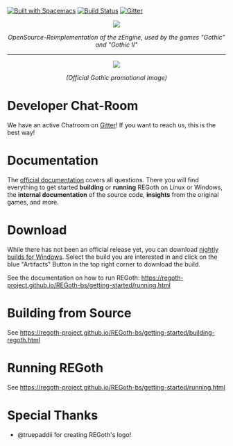 [![Built with Spacemacs](https://cdn.rawgit.com/syl20bnr/spacemacs/442d025779da2f62fc86c2082703697714db6514/assets/spacemacs-badge.svg)](http://spacemacs.org)
[![Build Status](https://dev.azure.com/ataulien/REGoth/_apis/build/status/REGoth-project.REGoth-bs?branchName=master)](https://dev.azure.com/ataulien/REGoth/_build/latest?definitionId=1&branchName=master)
[![Gitter](https://badges.gitter.im/Join%20Chat.svg)](https://gitter.im/REGoth/Lobby)


<p align="center">
  <img src="https://user-images.githubusercontent.com/11406580/58186975-2cdbb880-7cb6-11e9-9a6d-b38326bc3edb.png" />
  <p align="center"><em>OpenSource-Reimplementation of the zEngine, used by the games "Gothic" and "Gothic II"</em></p>
</p>

---

<p align="center">
  <img src="https://www.mobygames.com/images/promo/l/30647-gothic-screenshot.jpg" />
  <p align="center"><em>(Official Gothic promotional Image)</em></p>
</p>


# Developer Chat-Room

We have an active Chatroom on [Gitter](https://gitter.im/REGoth/Lobby)! If you want to reach us,
this is the best way!


# Documentation

The [official documentation](https://regoth-project.github.io/REGoth-bs/index.html) covers all
questions. There you will find everything to get started **building** or **running** REGoth on
Linux or Windows, the **internal documentation** of the source code, **insights** from the original
games, and more.


# Download

While there has not been an official release yet, you can download
[nightly builds for Windows](https://dev.azure.com/ataulien/REGoth/_build?definitionId=1&view=buildsHistory).
Select the build you are interested in and click on the blue "Artifacts" Button in the top right
corner to download the build.

See the documentation on how to run REGoth:
https://regoth-project.github.io/REGoth-bs/getting-started/running.html


# Building from Source

See https://regoth-project.github.io/REGoth-bs/getting-started/building-regoth.html


# Running REGoth

See https://regoth-project.github.io/REGoth-bs/getting-started/running.html


# Special Thanks

 - @truepaddii for creating REGoth's logo!
